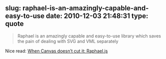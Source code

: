 slug: raphael-is-an-amazingly-capable-and-easy-to-use
date: 2010-12-03 21:48:31
type: quote
---

> Raphael is an amazingly capable and easy-to-use library which saves the pain of dealing with SVG and VML separately

Nice read: [When Canvas doesn’t cut it: Raphael.js](http://eng.wealthfront.com/2010/11/when-canvas-doesnt-cut-it-raphaeljs.html)
